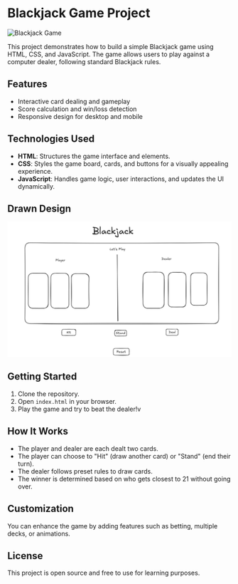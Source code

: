 # Blackjack Game Project

![Blackjack Game](https://media.istockphoto.com/id/156986944/photo/splitting-in-blackjack.webp?a=1&b=1&s=612x612&w=0&k=20&c=PwfilAgt_rNqCs6bRIfEryFNZjkQgPekyFXYcWuSTUU=)

This project demonstrates how to build a simple Blackjack game using HTML, CSS, and JavaScript. The game allows users to play against a computer dealer, following standard Blackjack rules.

## Features

- Interactive card dealing and gameplay
- Score calculation and win/loss detection
- Responsive design for desktop and mobile

## Technologies Used

- **HTML**: Structures the game interface and elements.
- **CSS**: Styles the game board, cards, and buttons for a visually appealing experience.
- **JavaScript**: Handles game logic, user interactions, and updates the UI dynamically.

## Drawn Design

![alt text](image.png)

## Getting Started

1. Clone the repository.
2. Open `index.html` in your browser.
3. Play the game and try to beat the dealer!v

## How It Works

- The player and dealer are each dealt two cards.
- The player can choose to "Hit" (draw another card) or "Stand" (end their turn).
- The dealer follows preset rules to draw cards.
- The winner is determined based on who gets closest to 21 without going over.

## Customization

You can enhance the game by adding features such as betting, multiple decks, or animations.

## License

This project is open source and free to use for learning purposes.